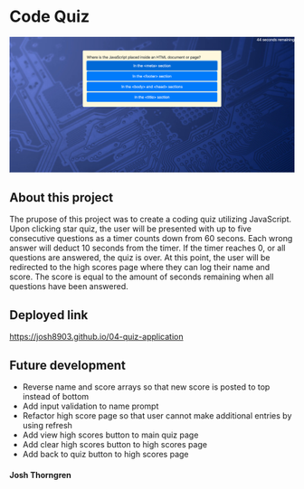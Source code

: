 # Code Quiz

![Code quiz screenshit](./Assets/screenshot.png)

## About this project
The prupose of this project was to create a coding quiz utilizing JavaScript. Upon clicking star quiz, the user will be presented with up to five consecutive questions as a timer counts down from 60 secons. Each wrong answer will deduct 10 seconds from the timer. If the timer reaches 0, or all questions are answered, the quiz is over. At this point, the user will be redirected to the high scores page where they can log their name and score. The score is equal to the amount of seconds remaining when all questions have been answered. 

## Deployed link
https://josh8903.github.io/04-quiz-application

## Future development
* Reverse name and score arrays so that new score is posted to top instead of bottom
* Add input validation to name prompt 
* Refactor high score page so that user cannot make additional entries by using refresh
* Add view high scores button to main quiz page
* Add clear high scores button to high scores page
* Add back to quiz button to high scores page

#### Josh Thorngren 
